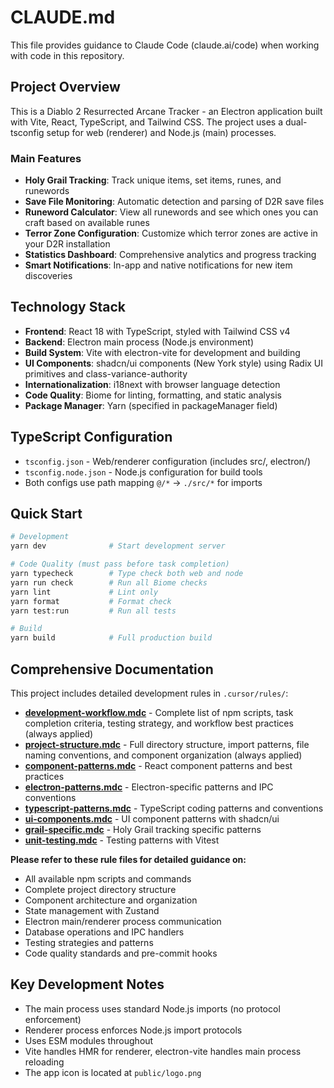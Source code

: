 # CLAUDE.md

This file provides guidance to Claude Code (claude.ai/code) when working with code in this repository.

## Project Overview

This is a Diablo 2 Resurrected Arcane Tracker - an Electron application built with Vite, React, TypeScript, and Tailwind CSS. The project uses a dual-tsconfig setup for web (renderer) and Node.js (main) processes.

### Main Features

- **Holy Grail Tracking**: Track unique items, set items, runes, and runewords
- **Save File Monitoring**: Automatic detection and parsing of D2R save files
- **Runeword Calculator**: View all runewords and see which ones you can craft based on available runes
- **Terror Zone Configuration**: Customize which terror zones are active in your D2R installation
- **Statistics Dashboard**: Comprehensive analytics and progress tracking
- **Smart Notifications**: In-app and native notifications for new item discoveries

## Technology Stack

- **Frontend**: React 18 with TypeScript, styled with Tailwind CSS v4
- **Backend**: Electron main process (Node.js environment)
- **Build System**: Vite with electron-vite for development and building
- **UI Components**: shadcn/ui components (New York style) using Radix UI primitives and class-variance-authority
- **Internationalization**: i18next with browser language detection
- **Code Quality**: Biome for linting, formatting, and static analysis
- **Package Manager**: Yarn (specified in packageManager field)

## TypeScript Configuration

- `tsconfig.json` - Web/renderer configuration (includes src/, electron/)
- `tsconfig.node.json` - Node.js configuration for build tools
- Both configs use path mapping `@/*` → `./src/*` for imports

## Quick Start

```bash
# Development
yarn dev              # Start development server

# Code Quality (must pass before task completion)
yarn typecheck        # Type check both web and node
yarn run check        # Run all Biome checks
yarn lint             # Lint only
yarn format           # Format check
yarn test:run         # Run all tests

# Build
yarn build            # Full production build
```

## Comprehensive Documentation

This project includes detailed development rules in `.cursor/rules/`:

- **[development-workflow.mdc](.cursor/rules/development-workflow.mdc)** - Complete list of npm scripts, task completion criteria, testing strategy, and workflow best practices (always applied)
- **[project-structure.mdc](.cursor/rules/project-structure.mdc)** - Full directory structure, import patterns, file naming conventions, and component organization (always applied)
- **[component-patterns.mdc](.cursor/rules/component-patterns.mdc)** - React component patterns and best practices
- **[electron-patterns.mdc](.cursor/rules/electron-patterns.mdc)** - Electron-specific patterns and IPC conventions
- **[typescript-patterns.mdc](.cursor/rules/typescript-patterns.mdc)** - TypeScript coding patterns and conventions
- **[ui-components.mdc](.cursor/rules/ui-components.mdc)** - UI component patterns with shadcn/ui
- **[grail-specific.mdc](.cursor/rules/grail-specific.mdc)** - Holy Grail tracking specific patterns
- **[unit-testing.mdc](.cursor/rules/unit-testing.mdc)** - Testing patterns with Vitest

**Please refer to these rule files for detailed guidance on:**
- All available npm scripts and commands
- Complete project directory structure
- Component architecture and organization
- State management with Zustand
- Electron main/renderer process communication
- Database operations and IPC handlers
- Testing strategies and patterns
- Code quality standards and pre-commit hooks

## Key Development Notes

- The main process uses standard Node.js imports (no protocol enforcement)
- Renderer process enforces Node.js import protocols
- Uses ESM modules throughout
- Vite handles HMR for renderer, electron-vite handles main process reloading
- The app icon is located at `public/logo.png`
